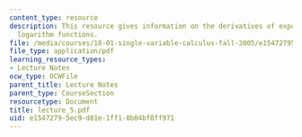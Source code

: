 ```yaml
---
content_type: resource
description: This resource gives information on the derivatives of exponential and
  logarithm functions.
file: /media/courses/18-01-single-variable-calculus-fall-2005/e15472795ec9d81e1ff18b04bf8ff971_lecture_5.pdf
file_type: application/pdf
learning_resource_types:
- Lecture Notes
ocw_type: OCWFile
parent_title: Lecture Notes
parent_type: CourseSection
resourcetype: Document
title: lecture_5.pdf
uid: e1547279-5ec9-d81e-1ff1-8b04bf8ff971
---
```

